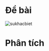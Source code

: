# Đề bài
![sukhacbiet](https://github.com/VanHoang110802/Competitive_Programming/assets/108053955/126cc2e8-f540-470c-a560-9134acbb8980)

# Phân tích
